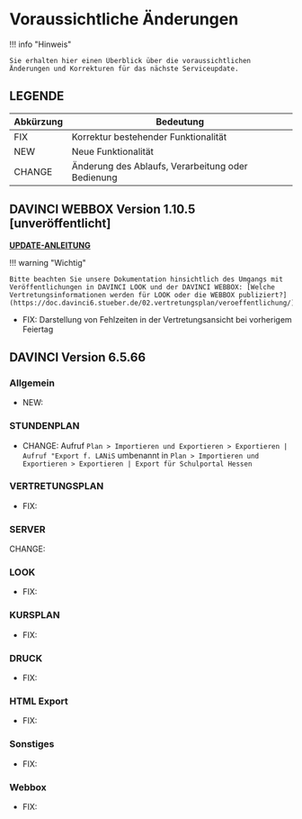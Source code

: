 # Voraussichtliche Änderungen

!!! info "Hinweis"

    Sie erhalten hier einen Überblick über die voraussichtlichen Änderungen und Korrekturen für das nächste Serviceupdate.

## LEGENDE

| Abkürzung | Bedeutung |
| --- | --- |
| FIX | Korrektur bestehender Funktionalität |
| NEW | Neue Funktionalität |
| CHANGE | Änderung des Ablaufs, Verarbeitung oder Bedienung |

## DAVINCI WEBBOX Version 1.10.5 \[unveröffentlicht\]

[**UPDATE-ANLEITUNG**](https://doc.davinci6.stueber.de/09.infoserver/update-internet-publication/infoserver-und-webbox-aktualisieren/)

!!! warning "Wichtig"

    Bitte beachten Sie unsere Dokumentation hinsichtlich des Umgangs mit Veröffentlichungen in DAVINCI LOOK und der DAVINCI WEBBOX: [Welche Vertretungsinformationen werden für LOOK oder die WEBBOX publiziert?](https://doc.davinci6.stueber.de/02.vertretungsplan/veroeffentlichung/)

* FIX: Darstellung von Fehlzeiten in der Vertretungsansicht bei vorherigem Feiertag

## DAVINCI Version 6.5.66

### Allgemein

* NEW: 

### STUNDENPLAN

* CHANGE: Aufruf `Plan > Importieren und Exportieren > Exportieren | Aufruf "Export f. LANiS`  umbenannt in `Plan > Importieren und Exportieren > Exportieren | Export für Schulportal Hessen`

### VERTRETUNGSPLAN

* FIX: 

### SERVER

CHANGE: 


### LOOK

* FIX:

### KURSPLAN

* FIX:

### DRUCK

* FIX:
  
### HTML Export

* FIX:

### Sonstiges

* FIX: 

### Webbox

* FIX: 
